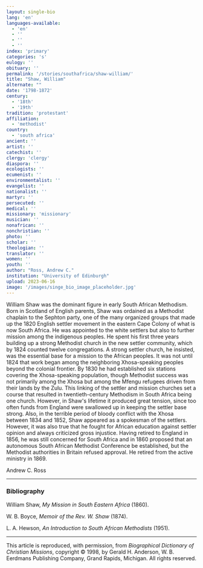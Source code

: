 ```yaml
---
layout: single-bio
lang: 'en'
languages-available:
  - 'en'
  - ''
  - ''
  - ''
index: 'primary'
categories: 's'
eulogy: ''
obituary: ''
permalink: '/stories/southafrica/shaw-william/'
title: "Shaw, William"
alternate: ""
date: '1798-1872'
century:
  - '18th'
  - '19th'
tradition: 'protestant'
affiliation:
  - 'methodist'
country:
  - 'south africa'
ancient: ''
artist: ''
catechist: ''
clergy: 'clergy'
diaspora: ''
ecologists: ''
ecumenist: ''
environmentalist: ''
evangelist: ''
nationalist: ''
martyr: ''
persecuted: ''
medical: ''
missionary: 'missionary'
musician: ''
nonafrican: ''
nonchristian: ''
photo: ''
scholar: ''
theologian: ''
translator: ''
women: ''
youth: ''
author: "Ross, Andrew C."
institution: "University of Edinburgh"
upload: 2023-06-16
image: '/images/singe_bio_image_placeholder.jpg'
---
```


William Shaw was the dominant figure in early South African Methodism. Born in Scotland of English parents, Shaw was ordained as a Methodist chaplain to the Sephton party, one of the many organized groups that made up the 1820 English settler movement in the eastern Cape Colony of what is now South Africa. He was appointed to the white settlers but also to further mission among the indigenous peoples. He spent his first three years building up a strong Methodist church in the new settler community, which by 1824 counted twelve congregations. A strong settler church, he insisted, was the essential base for a mission to the African peoples. It was not until 1824 that work began among the neighboring Xhosa-speaking peoples beyond the colonial frontier. By 1830 he had established six stations covering the Xhosa-speaking population, though Methodist success was not primarily among the Xhosa but among the Mfengu refugees driven from their lands by the Zulu. This linking of the settler and mission churches set a course that resulted in twentieth-century Methodism in South Africa being one church. However, in Shaw's lifetime it produced great tension, since too often funds from England were swallowed up in keeping the settler base strong. Also, in the terrible period of bloody conflict with the Xhosa between 1834 and 1852, Shaw appeared as a spokesman of the settlers. However, it was also true that he fought for African education against settler opinion and always criticized gross injustice. Having retired to England in 1856, he was still concerned for South Africa and in 1860 proposed that an autonomous South African Methodist Conference be established, but the Methodist authorities in Britain refused approval. He retired from the active ministry in 1869.

Andrew C. Ross

---
### Bibliography
William Shaw, *My Mission in South Eastern Africa* (1860).

W. B. Boyce, *Memoir of the Rev. W. Shaw* (1874).

L. A. Hewson, *An Introduction to South African Methodists* (1951).

---

This article is reproduced, with permission, from *Biographical Dictionary of Christian Missions*, copyright © 1998, by Gerald H. Anderson, W. B. Eerdmans Publishing Company, Grand Rapids, Michigan. All rights reserved.
